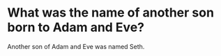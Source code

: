 # What was the name of another son born to Adam and Eve?

Another son of Adam and Eve was named Seth.
